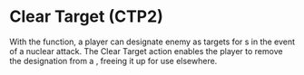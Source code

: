 # Clear Target (CTP2)

With the function, a player can designate enemy as targets for s in the event of a nuclear attack. The Clear Target action enables the player to remove the designation from a , freeing it up for use elsewhere.
